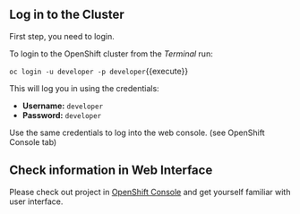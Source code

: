 ## Log in to the Cluster

First step, you need to login.

To login to the OpenShift cluster from the _Terminal_ run:

``oc login -u developer -p developer``{{execute}}

This will log you in using the credentials:

* **Username:** ``developer``
* **Password:** ``developer``

Use the same credentials to log into the web console. (see OpenShift Console tab)

## Check information in Web Interface

Please check out project in [OpenShift Console](https://[[HOST_SUBDOMAIN]]-8443-[[KATACODA_HOST]].environments.katacoda.com/console/project/mlflow-sandbox/overview) and get yourself familiar with user interface.